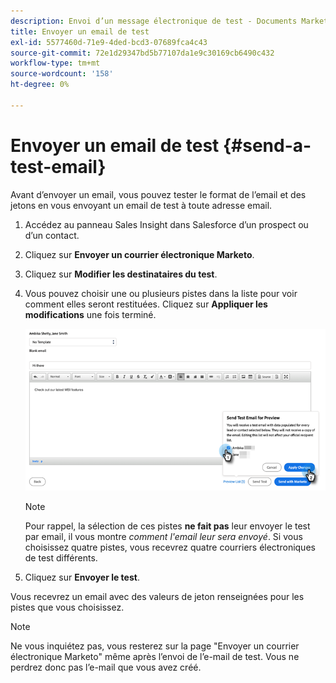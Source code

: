 ```yaml
---
description: Envoi d’un message électronique de test - Documents Marketo - Documentation du produit
title: Envoyer un email de test
exl-id: 5577460d-71e9-4ded-bcd3-07689fca4c43
source-git-commit: 72e1d29347bd5b77107da1e9c30169cb6490c432
workflow-type: tm+mt
source-wordcount: '158'
ht-degree: 0%

---
```


# Envoyer un email de test {#send-a-test-email}

Avant d’envoyer un email, vous pouvez tester le format de l’email et des jetons en vous envoyant un email de test à toute adresse email.

1. Accédez au panneau Sales Insight dans Salesforce d’un prospect ou d’un contact.

1. Cliquez sur **Envoyer un courrier électronique Marketo**.

1. Cliquez sur **Modifier les destinataires du test**.

1. Vous pouvez choisir une ou plusieurs pistes dans la liste pour voir comment elles seront restituées. Cliquez sur **Appliquer les modifications** une fois terminé.

   ![](assets/send-a-test-email-1.png)

   >[!NOTE]
   >
   >Pour rappel, la sélection de ces pistes **ne fait pas** leur envoyer le test par email, il vous montre _comment l&#39;email leur sera envoyé_. Si vous choisissez quatre pistes, vous recevrez quatre courriers électroniques de test différents.

1. Cliquez sur **Envoyer le test**.

Vous recevrez un email avec des valeurs de jeton renseignées pour les pistes que vous choisissez.

>[!NOTE]
>
>Ne vous inquiétez pas, vous resterez sur la page &quot;Envoyer un courrier électronique Marketo&quot; même après l’envoi de l’e-mail de test. Vous ne perdrez donc pas l’e-mail que vous avez créé.
